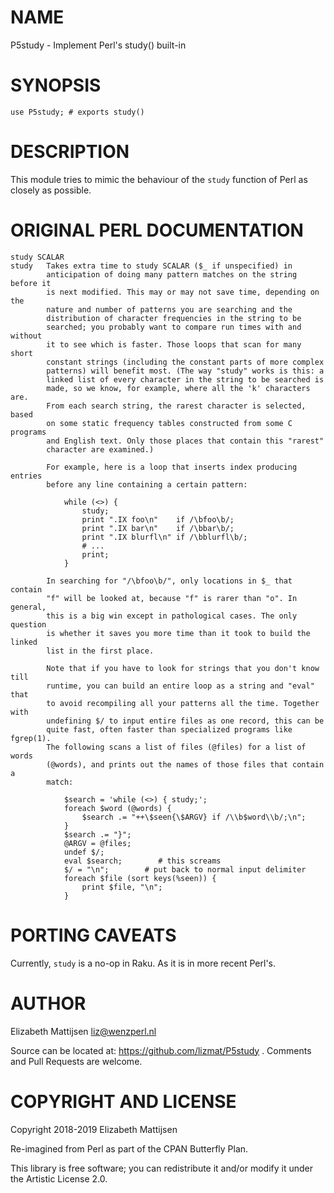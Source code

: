 NAME
====

P5study - Implement Perl's study() built-in

SYNOPSIS
========

    use P5study; # exports study()

DESCRIPTION
===========

This module tries to mimic the behaviour of the `study` function of Perl as closely as possible.

ORIGINAL PERL DOCUMENTATION
===========================

    study SCALAR
    study   Takes extra time to study SCALAR ($_ if unspecified) in
            anticipation of doing many pattern matches on the string before it
            is next modified. This may or may not save time, depending on the
            nature and number of patterns you are searching and the
            distribution of character frequencies in the string to be
            searched; you probably want to compare run times with and without
            it to see which is faster. Those loops that scan for many short
            constant strings (including the constant parts of more complex
            patterns) will benefit most. (The way "study" works is this: a
            linked list of every character in the string to be searched is
            made, so we know, for example, where all the 'k' characters are.
            From each search string, the rarest character is selected, based
            on some static frequency tables constructed from some C programs
            and English text. Only those places that contain this "rarest"
            character are examined.)

            For example, here is a loop that inserts index producing entries
            before any line containing a certain pattern:

                while (<>) {
                    study;
                    print ".IX foo\n"    if /\bfoo\b/;
                    print ".IX bar\n"    if /\bbar\b/;
                    print ".IX blurfl\n" if /\bblurfl\b/;
                    # ...
                    print;
                }

            In searching for "/\bfoo\b/", only locations in $_ that contain
            "f" will be looked at, because "f" is rarer than "o". In general,
            this is a big win except in pathological cases. The only question
            is whether it saves you more time than it took to build the linked
            list in the first place.

            Note that if you have to look for strings that you don't know till
            runtime, you can build an entire loop as a string and "eval" that
            to avoid recompiling all your patterns all the time. Together with
            undefining $/ to input entire files as one record, this can be
            quite fast, often faster than specialized programs like fgrep(1).
            The following scans a list of files (@files) for a list of words
            (@words), and prints out the names of those files that contain a
            match:

                $search = 'while (<>) { study;';
                foreach $word (@words) {
                    $search .= "++\$seen{\$ARGV} if /\\b$word\\b/;\n";
                }
                $search .= "}";
                @ARGV = @files;
                undef $/;
                eval $search;        # this screams
                $/ = "\n";        # put back to normal input delimiter
                foreach $file (sort keys(%seen)) {
                    print $file, "\n";
                }

PORTING CAVEATS
===============

Currently, `study` is a no-op in Raku. As it is in more recent Perl's.

AUTHOR
======

Elizabeth Mattijsen <liz@wenzperl.nl>

Source can be located at: https://github.com/lizmat/P5study . Comments and Pull Requests are welcome.

COPYRIGHT AND LICENSE
=====================

Copyright 2018-2019 Elizabeth Mattijsen

Re-imagined from Perl as part of the CPAN Butterfly Plan.

This library is free software; you can redistribute it and/or modify it under the Artistic License 2.0.


